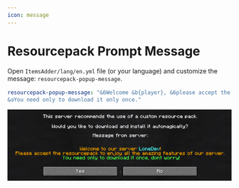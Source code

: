 ```yaml
---
icon: message
---
```


# Resourcepack Prompt Message

Open `ItemsAdder/lang/en.yml` file (or your language) and customize the message: `resourcepack-popup-message`.


```yaml ItemsAdder/lang/en.yml lines icon="yaml"
resourcepack-popup-message: "&6Welcome &b{player}, &6please accept the resourcepack to enjoy all the amazing features of our server.\n
&aYou need only to download it only once."
```


![](<assets/images/immagine (55).png>)
